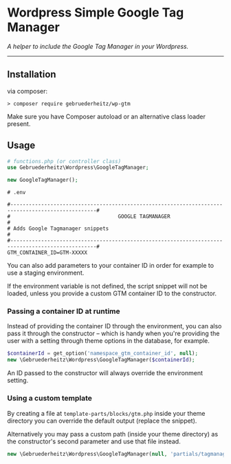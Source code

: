 # Wordpress Simple Google Tag Manager

_A helper to include the Google Tag Manager in your Wordpress._

---

## Installation

via composer:
```shell
> composer require gebruederheitz/wp-gtm
```

Make sure you have Composer autoload or an alternative class loader present.

## Usage

```php
# functions.php (or controller class)
use Gebruederheitz\Wordpress\GoogleTagManager;

new GoogleTagManager();
```

```dotenv
# .env

#--------------------------------------------------------------------------------------------------#
#                                   GOOGLE TAGMANAGER                                              #
# Adds Google Tagmanager snippets                                                                  #
#--------------------------------------------------------------------------------------------------#
GTM_CONTAINER_ID=GTM-XXXXX
```

You can also add parameters to your container ID in order for example to use a staging environment.

If the environment variable is not defined, the script snippet will not be loaded,
unless you provide a custom GTM container ID to the constructor.

### Passing a container ID at runtime

Instead of providing the container ID through the environment, you can also pass
it through the constructor – which is handy when you're providing the user with
a setting through theme options in the database, for example.

```php
$containerId = get_option('namespace_gtm_container_id', null);
new \Gebruederheitz\Wordpress\GoogleTagManager($containerId);
```

An ID passed to the constructor will always override the environment setting.


### Using a custom template

By creating a file at `template-parts/blocks/gtm.php` inside your theme directory
you can override the default output (replace the snippet).

Alternatively you may pass a custom path (inside your theme directory) as the 
constructor's second parameter and use that file instead.

```php
new \Gebruederheitz\Wordpress\GoogleTagManager(null, 'partials/tagmanager.twig.php');
```
